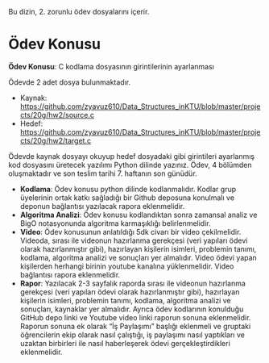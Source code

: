 Bu dizin, 2. zorunlu ödev dosyalarını içerir.

# Ödev Konusu

**Ödev Konusu**: C kodlama dosyasının girintilerinin ayarlanması

Ödevde 2 adet dosya bulunmaktadır.
* Kaynak: https://github.com/zyavuz610/Data_Structures_inKTU/blob/master/projects/20g/hw2/source.c
* Hedef: https://github.com/zyavuz610/Data_Structures_inKTU/blob/master/projects/20g/hw2/target.c

Ödevde kaynak dosyayı okuyup hedef dosyadaki gibi girintileri ayarlanmış kod dosyasını üretecek yazılımı Python dilinde yazınız.
Ödev, 4 bölümden oluşmaktadır ve son teslim tarihi 7. haftanın son günüdür.

* **Kodlama**: Ödev konusu python dilinde kodlanmalıdır. Kodlar grup üyelerinin ortak katkı sağladığı bir Github deposuna konulmalı ve deponun bağlantısı yazılacak rapora eklenmelidir.
* **Algoritma Analizi**: Ödev konusu kodlandıktan sonra zamansal analiz ve BigO notasyonunda algoritma karmaşıklığı belirlenmelidir.
* **Video**: Ödev konusunun anlatıldığı 5dk civarı bir video çekilmelidir. Videoda, sırası ile videonun hazırlanma gerekçesi (veri yapıları ödevi olarak hazırlanmıştır gibi),  hazırlayan kişilerin isimleri, problemin tanımı, kodlama, algoritma analizi ve sonuçları yer almalıdır. Video ödevi yapan kişilerden herhangi birinin youtube kanalına yüklenmelidir. Video bağlantısı rapora eklenmelidir.
* **Rapor**: Yazılacak 2-3 sayfalık raporda sırası ile videonun hazırlanma gerekçesi (veri yapıları ödevi olarak hazırlanmıştır gibi),  hazırlayan kişilerin isimleri, problemin tanımı, kodlama, algoritma analizi ve sonuçları, kaynaklar yer almalıdır. Ayrıca ödev kodlarının konulduğu GitHub depo linki ve Youtube video linki raporun sonuna eklenmelidir. Raporun sonuna ek olarak “İş Paylaşımı” başlığı eklenmeli ve gruptaki öğrencilerin ekip olarak nasıl çalıştığı, iş paylaşımı nasıl yaptıkları ve uzaktan birbirleri ile nasıl haberleşerek ödevi gerçekleştirdikleri eklenmelidir.
